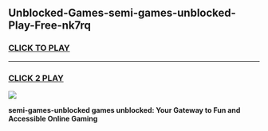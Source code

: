 
## Unblocked-Games-semi-games-unblocked-Play-Free-nk7rq
<h3>
<a href="https://premium76.site?title=semi-games-unblocked&ref=15A">CLICK TO PLAY</a></h3>
<hr>

<h3>
<a href="https://premium76.site?title=semi-games-unblocked&ref=15A">CLICK 2 PLAY</a>
  
</h3>

<a href="https://premium76.site?title=semi-games-unblocked&ref=15A"><img src="https://clearcache.store/games.png"></a>


**semi-games-unblocked games unblocked: Your Gateway to Fun and Accessible Online Gaming**
